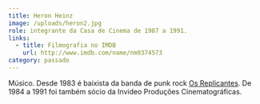 ```yaml
---
title: Heron Heinz
image: /uploads/heron2.jpg
role: integrante da Casa de Cinema de 1987 a 1991.
links:
  - title: Filmografia no IMDB
    url: http://www.imdb.com/name/nm0374573
category: passado
---
```

Músico. Desde 1983 é baixista da banda de punk rock [Os Replicantes](https://www.facebook.com/heron.heinz). De 1984 a 1991 foi também sócio da Invideo Produções Cinematográficas.